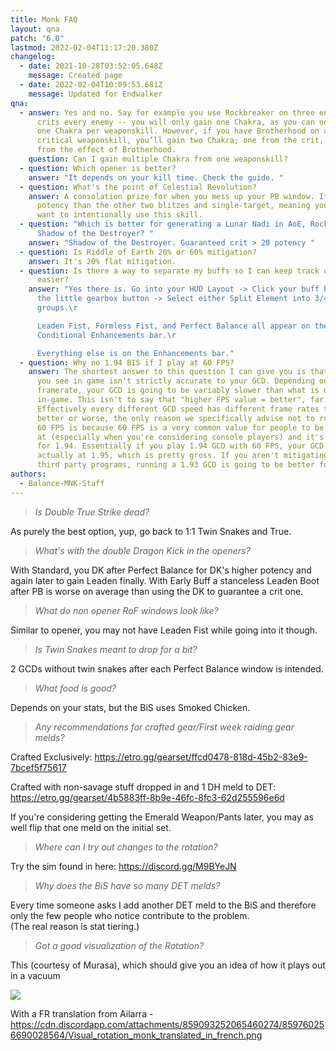 ```yaml
---
title: Monk FAQ
layout: qna
patch: "6.0"
lastmod: 2022-02-04T11:17:20.380Z
changelog:
  - date: 2021-10-28T03:52:05.648Z
    message: Created page
  - date: 2022-02-04T10:09:53.681Z
    message: Updated for Endwalker
qna:
  - answer: Yes and no. Say for example you use Rockbreaker on three enemies, and it
      crits every enemy -- you will only gain one Chakra, as you can only gain
      one Chakra per weaponskill. However, if you have Brotherhood on and land a
      critical weaponskill, you’ll gain two Chakra; one from the crit, and one
      from the effect of Brotherhood.
    question: Can I gain multiple Chakra from one weaponskill?
  - question: Which opener is better?
    answer: "It depends on your kill time. Check the guide. "
  - question: What's the point of Celestial Revolution?
    answer: A consolation prize for when you mess up your PB window. It's lower
      potency than the other two blitzes and single-target, meaning you never
      want to intentionally use this skill.
  - question: "Which is better for generating a Lunar Nadi in AoE, Rockbreaker or
      Shadow of the Destroyer? "
    answer: "Shadow of the Destroyer. Guaranteed crit > 20 potency "
  - question: Is Riddle of Earth 20% or 60% mitigation?
    answer: It's 20% flat mitigation.
  - question: Is there a way to separate my buffs so I can keep track of Leaden Fist
      easier?
    answer: "Yes there is. Go into your HUD Layout -> Click your buff bar -> Click
      the little gearbox button -> Select either Split Element into 3/4
      groups.\r

      Leaden Fist, Formless Fist, and Perfect Balance all appear on the
      Conditional Enhancements bar.\r

      Everything else is on the Enhancements bar."
  - question: Why no 1.94 BIS if I play at 60 FPS?
    answer: The shortest answer to this question I can give you is that the tooltip
      you see in game isn't strictly accurate to your GCD. Depending on your
      framerate, your GCD is going to be variably slower than what is displayed
      in-game. This isn't to say that "higher FPS value = better", far from it.
      Effectively every different GCD speed has different frame rates that are
      better or worse, the only reason we specifically advise not to run 1.94 at
      60 FPS is because 60 FPS is a very common value for people to be playing
      at (especially when you're considering console players) and it's extra bad
      for 1.94. Essentially if you play 1.94 GCD with 60 FPS, your GCD is
      actually at 1.95, which is pretty gross. If you aren't mitigating this via
      third party programs, running a 1.93 GCD is going to be better for you.
authors:
  - Balance-MNK-Staff
---
```

> *Is Double True Strike dead?*

As purely the best option, yup, go back to 1:1 Twin Snakes and True.

> *What's with the double Dragon Kick in the openers?* 

With Standard, you DK after Perfect Balance for DK's higher potency and again later to gain Leaden finally. With Early Buff a stanceless Leaden Boot after PB is worse on average than using the DK to guarantee a crit one.

> *What do non opener RoF windows look like?*

Similar to opener, you may not have Leaden Fist while going into it though.

> *Is Twin Snakes meant to drop for a bit?*

2 GCDs without twin snakes after each Perfect Balance window is intended.

> *What food is good?*

Depends on your stats, but the BiS uses Smoked Chicken.

> *Any recommendations for crafted gear/First week raiding gear melds?*

Crafted Exclusively: <https://etro.gg/gearset/ffcd0478-818d-45b2-83e9-7bcef5f75617>

Crafted with non-savage stuff dropped in and 1 DH meld to DET: <https://etro.gg/gearset/4b5883ff-8b9e-46fc-8fc3-62d255596e6d>

If you're considering getting the Emerald Weapon/Pants later, you may as well flip that one meld on the initial set.

> *Where can I try out changes to the rotation?*

Try the sim found in here: <https://discord.gg/M9BYeJN>

> *Why does the BiS have so many DET melds?*

Every time someone asks I add another DET meld to the BiS and therefore only the few people who notice contribute to the problem.\
(The real reason is stat tiering.)

> *Got a good visualization of the Rotation?*

This (courtesy of Murasa), which should give you an idea of how it plays out in a vacuum 

![](https://cdn.discordapp.com/attachments/277968306307072001/825746336585482300/unknown.png)

With a FR translation from Ailarra - <https://cdn.discordapp.com/attachments/859093252065460274/859760256690028564/Visual_rotation_monk_translated_in_french.png>